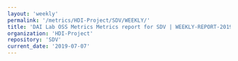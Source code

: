 ```yaml
---
layout: 'weekly'
permalink: '/metrics/HDI-Project/SDV/WEEKLY/'
title: 'DAI Lab OSS Metrics Metrics report for SDV | WEEKLY-REPORT-2019-07-07'
organization: 'HDI-Project'
repository: 'SDV'
current_date: '2019-07-07'
---
```

